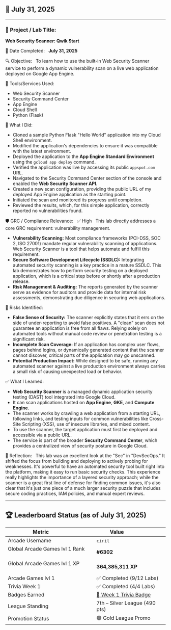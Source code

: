 ## 📅 July 31, 2025

---

### 🧩 Project / Lab Title:
**Web Security Scanner: Qwik Start**

📆 Date Completed:  
**July 31, 2025**

🔍 Objective:  
To learn how to use the built-in Web Security Scanner service to perform a dynamic vulnerability scan on a live web application deployed on Google App Engine.

🔧 Tools/Services Used:
- Web Security Scanner
- Security Command Center
- App Engine
- Cloud Shell
- Python (Flask)

🧠 What I Did:
- Cloned a sample Python Flask "Hello World" application into my Cloud Shell environment.
- Modified the application's dependencies to ensure it was compatible with the latest environment.
- Deployed the application to the **App Engine Standard Environment** using the `gcloud app deploy` command.
- Verified the application was live by accessing its public `appspot.com` URL.
- Navigated to the Security Command Center section of the console and enabled the **Web Security Scanner API**.
- Created a new scan configuration, providing the public URL of my deployed App Engine application as the starting point.
- Initiated the scan and monitored its progress until completion.
- Reviewed the results, which, for this simple application, correctly reported no vulnerabilities found.

🛡️ GRC / Compliance Relevance:  
✅ High  
This lab directly addresses a core GRC requirement: vulnerability management.
- **Vulnerability Scanning:** Most compliance frameworks (PCI-DSS, SOC 2, ISO 27001) mandate regular vulnerability scanning of applications. Web Security Scanner is a tool that helps automate and fulfill this requirement.
- **Secure Software Development Lifecycle (SSDLC):** Integrating automated security scanning is a key practice in a mature SSDLC. This lab demonstrates how to perform security testing on a deployed application, which is a critical step before or shortly after a production release.
- **Risk Management & Auditing:** The reports generated by the scanner serve as evidence for auditors and provide data for internal risk assessments, demonstrating due diligence in securing web applications.

🚩 Risks Identified:  
- **False Sense of Security:** The scanner explicitly states that it errs on the side of under-reporting to avoid false positives. A "clean" scan does not guarantee an application is free from all flaws. Relying solely on automated tools without manual code review or penetration testing is a significant risk.
- **Incomplete Scan Coverage:** If an application has complex user flows, pages behind logins, or dynamically generated content that the scanner cannot discover, critical parts of the application may go unscanned.
- **Potential Production Impact:** While designed to be safe, running any automated scanner against a live production environment always carries a small risk of causing unexpected load or behavior.

✅ What I Learned:
- **Web Security Scanner** is a managed dynamic application security testing (DAST) tool integrated into Google Cloud.
- It can scan applications hosted on **App Engine**, **GKE**, and **Compute Engine**.
- The scanner works by crawling a web application from a starting URL, following links, and testing inputs for common vulnerabilities like Cross-Site Scripting (XSS), use of insecure libraries, and mixed content.
- To use the scanner, the target application must first be deployed and accessible via a public URL.
- The service is part of the broader **Security Command Center**, which provides a centralized view of security posture in Google Cloud.

💭 Reflection:  
This lab was an excellent look at the "Sec" in "DevSecOps." It shifted the focus from building and deploying to actively probing for weaknesses. It's powerful to have an automated security tool built right into the platform, making it easy to run basic security checks. This experience really highlights the importance of a layered security approach; while the scanner is a great first line of defense for finding common issues, it's also clear that it's just one piece of a much larger security puzzle that includes secure coding practices, IAM policies, and manual expert reviews.

---

## 🏆 Leaderboard Status (as of July 31, 2025)

| Metric              | Value                    |
|---------------------|--------------------------|
| Arcade Username     | `ciril`                  |
| Global Arcade Games lvl 1 Rank         | **#6302**                 |
| Global Arcade Games lvl 1 XP           | **364,385,311 XP**      |
| Arcade Games lvl 1       | ✅ Completed (9/12 Labs)  |
| Trivia Week 1       | ✅ Completed (4/4 Labs)  |
| Badges Earned       | [🏅 Week 1 Trivia Badge](https://www.cloudskillsboost.google/public_profiles/c8fd48a4-987d-4216-9635-d49fa00793da/badges/17140064)   |
| League Standing     | 7th – Silver League (490 pts) |
| Promotion Status    | 🟢 Gold League Promo |
